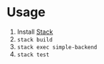 # Usage

1. Install [Stack](http://docs.haskellstack.org/en/stable/README/)
2. `stack build`
3. `stack exec simple-backend`
4. `stack test`
